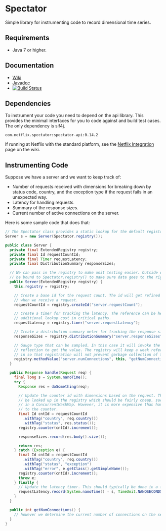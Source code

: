 
# Spectator

Simple library for instrumenting code to record dimensional time series.

## Requirements

* Java 7 or higher.

## Documentation

* [Wiki](https://github.com/Netflix/spectator/wiki)
* [Javadoc](http://netflix.github.io/spectator/javadoc/HEAD/spectator-api/)
* [![Build Status](https://travis-ci.org/Netflix/spectator.svg)](https://travis-ci.org/Netflix/spectator/builds)

## Dependencies

To instrument your code you need to depend on the api library. This provides the minimal interfaces
for you to code against and build test cases. The only dependency is slf4j.

```
com.netflix.spectator:spectator-api:0.14.2
```

If running at Netflix with the standard platform, see the
[Netflix Integration](https://github.com/Netflix/spectator/wiki/Netflix-Integration) page on the
wiki.

## Instrumenting Code

Suppose we have a server and we want to keep track of:

* Number of requests received with dimensions for breaking down by status code, country, and
  the exception type if the request fails in an unexpected way.
* Latency for handling requests.
* Summary of the response sizes.
* Current number of active connections on the server.

Here is some sample code that does that:

```java
// The Spectator class provides a static lookup for the default registry
Server s = new Server(Spectator.registry());

public class Server {
  private final ExtendedRegistry registry;
  private final Id requestCountId;
  private final Timer requestLatency;
  private final DistributionSummary responseSizes;

  // We can pass in the registry to make unit testing easier. Outside of tests it should typically
  // be bound to Spectator.registry() to make sure data goes to the right place.
  public Server(ExtendedRegistry registry) {
    this.registry = registry;

    // Create a base id for the request count. The id will get refined with additional dimensions
    // when we receive a request.
    requestCountId = registry.createId("server.requestCount");

    // Create a timer for tracking the latency. The reference can be held onto to avoid
    // additional lookup cost in critical paths.
    requestLatency = registry.timer("server.requestLatency");

    // Create a distribution summary meter for tracking the response sizes.
    responseSizes = registry.distributionSummary("server.responseSizes");

    // Gauge type that can be sampled. In this case it will invoke the specified method via
    // reflection to get the value. The registry will keep a weak reference to the object passed
    // in so that registration will not prevent garbage collection of the server object.
    registry.methodValue("server.numConnections", this, "getNumConnections");
  }

  public Response handle(Request req) {
    final long s = System.nanoTime();
    try {
      Response res = doSomething(req);

      // Update the counter id with dimensions based on the request. The counter will then
      // be looked up in the registry which should be fairly cheap, such as lookup of id object
      // in a ConcurrentHashMap. However, it is more expensive than having a local variable set
      // to the counter.
      final Id cntId = requestCountId
        .withTag("country", req.country())
        .withTag("status", res.status());
      registry.counter(cntId).increment();

      responseSizes.record(res.body().size());

      return res;
    } catch (Exception e) {
      final Id cntId = requestCountId
        .withTag("country", req.country())
        .withTag("status", "exception")
        .withTag("error", e.getClass().getSimpleName());
      registry.counter(cntId).increment();
      throw e;
    } finally {
      // Update the latency timer. This should typically be done in a finally block.
      requestLatency.record(System.nanoTime() - s, TimeUnit.NANOSECONDS);
    }
  }

  public int getNumConnections() {
    // however we determine the current number of connections on the server
  }
}
```
